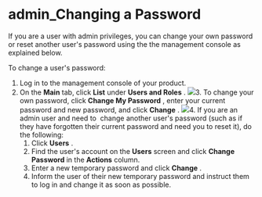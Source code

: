 # admin\_Changing a Password

If you are a user with admin privileges, you can change your own password or reset another user's password using the the management console as explained below.

To change a user's password:

1.  Log in to the management console of your product.
2.  On the **Main** tab, click **List** under **Users and Roles** .
    ![]({{base_path}}/assets/attachments/126562784/126562786.png)3.  To change your own password, click **Change My Password** , enter your current password and new password, and click **Change** .
    ![]({{base_path}}/assets/attachments/126562784/126562785.png)4.  If you are an admin user and need to  change another user's password (such as if they have forgotten their current password and need you to reset it), do the following:
    1.  Click **Users** .
    2.  Find the user's account on the **Users** screen and click **Change Password** in the **Actions** column.
    3.  Enter a new temporary password and click **Change** .
    4.  Inform the user of their new temporary password and instruct them to log in and change it as soon as possible.

